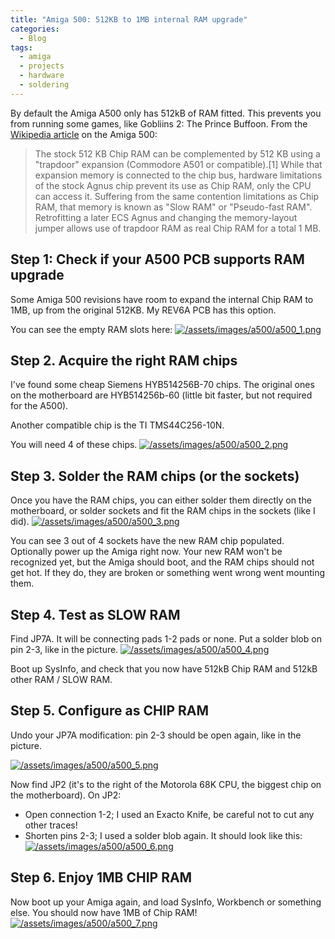 ```yaml
---
title: "Amiga 500: 512KB to 1MB internal RAM upgrade"
categories:
  - Blog
tags:
  - amiga
  - projects
  - hardware
  - soldering
---
```


By default the Amiga A500 only has 512kB of RAM fitted. This prevents you from running some games, like Gobliins 2: The Prince Buffoon.
From the [Wikipedia article](https://en.wikipedia.org/wiki/Amiga_500#Memory) on the Amiga 500:
> The stock 512 KB Chip RAM can be complemented by 512 KB using a "trapdoor" expansion (Commodore A501 or compatible).[1] While that expansion memory is connected to the chip bus, hardware limitations of the stock Agnus chip prevent its use as Chip RAM, only the CPU can access it. Suffering from the same contention limitations as Chip RAM, that memory is known as "Slow RAM" or "Pseudo-fast RAM". Retrofitting a later ECS Agnus and changing the memory-layout jumper allows use of trapdoor RAM as real Chip RAM for a total 1 MB.

## Step 1: Check if your A500 PCB supports RAM upgrade
Some Amiga 500 revisions have room to expand the internal Chip RAM to 1MB, up from the original 512KB. My REV6A PCB has this option.

You can see the empty RAM slots here:
[![/assets/images/a500/a500_1.png](/assets/images/a500/a500_1.png)](/assets/images/a500/a500_1.png)


## Step 2. Acquire the right RAM chips
I've found some cheap Siemens HYB514256B-70 chips. The original ones on the motherboard are HYB514256b-60 (little bit faster, but not required for the A500).

Another compatible chip is the TI TMS44C256-10N.

You will need 4 of these chips.
[![/assets/images/a500/a500_2.png](/assets/images/a500/a500_2.png)](/assets/images/a500/a500_2.png)


## Step 3. Solder the RAM chips (or the sockets)
Once you have the RAM chips, you can either solder them directly on the motherboard, or solder sockets and fit the RAM chips in the sockets (like I did).
[![/assets/images/a500/a500_3.png](/assets/images/a500/a500_3.png)](/assets/images/a500/a500_3.png)

You can see 3 out of 4 sockets have the new RAM chip populated.
Optionally power up the Amiga right now. Your new RAM won't be recognized yet, but the Amiga should boot, and the RAM chips should not get hot. If they do, they are broken or something went wrong went mounting them.


## Step 4. Test as SLOW RAM
Find JP7A. It will be connecting pads 1-2 pads or none.
Put a solder blob on pin 2-3, like in the picture.
[![/assets/images/a500/a500_4.png](/assets/images/a500/a500_4.png)](/assets/images/a500/a500_4.png)


Boot up SysInfo, and check that you now have 512kB Chip RAM and 512kB other RAM / SLOW RAM.

## Step 5. Configure as CHIP RAM
Undo your JP7A modification: pin 2-3 should be open again, like in the picture.

[![/assets/images/a500/a500_5.png](/assets/images/a500/a500_5.png)](/assets/images/a500/a500_5.png)


Now find JP2 (it's to the right of the Motorola 68K CPU, the biggest chip on the motherboard).
On JP2:

* Open connection 1-2; I used an Exacto Knife, be careful not to cut any other traces!
* Shorten pins 2-3; I used a solder blob again.
It should look like this:
[![/assets/images/a500/a500_6.png](/assets/images/a500/a500_6.png)](/assets/images/a500/a500_6.png)


## Step 6. Enjoy 1MB CHIP RAM
Now boot up your Amiga again, and load SysInfo, Workbench or something else. You should now have 1MB of Chip RAM!
[![/assets/images/a500/a500_7.png](/assets/images/a500/a500_7.png)](/assets/images/a500/a500_7.png)


